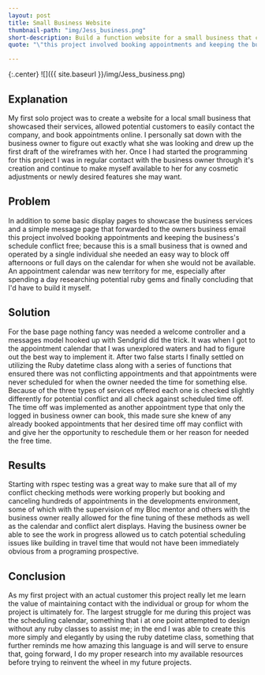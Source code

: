 ```yaml
---
layout: post
title: Small Business Website
thumbnail-path: "img/Jess_business.png"
short-description: Build a function website for a small business that can handle their scheduling.
quote: "\"this project involved booking appointments and keeping the business's schedule conflict free\""

---
```


{:.center}
![]({{ site.baseurl }}/img/Jess_business.png)

## Explanation

My first solo project was to create a website for a local small business that showcased their services, allowed potential customers to easily contact the company, and book appointments online.  I personally sat down with the business owner to figure out exactly what she was looking and drew up the first draft of the wireframes with her.  Once I had started the programming for this project I was in regular contact with the business owner through it's creation and continue to make myself available to her for any cosmetic adjustments or newly desired features she may want.



## Problem

In addition to some basic display pages to showcase the business services and a simple message page that forwarded to the owners business email this project involved booking appointments and keeping the business's schedule conflict free; because this is a small business that is owned and operated by a single individual she needed an easy way to block off afternoons or full days on the calendar for when she would not be available. An appointment calendar was new territory for me, especially after spending a day researching potential ruby gems and finally concluding that I'd have to build it myself.  

## Solution

For the base page nothing fancy was needed a welcome controller and a messages model hooked up with Sendgrid did the trick. It was when I got to the appointment calendar that I was unexplored waters and had to figure out the best way to implement it.  After two false starts I finally settled on utilizing the Ruby datetime class along with a series of functions that ensured there was not conflicting appointments and that appointments were never scheduled for when the owner needed the time for something else. Because of the three types of services offered each one is checked slightly differently for potential conflict and all check against scheduled time off.  The time off was implemented as another appointment type that only the logged in business owner can book, this made sure she knew of any already booked appointments that her desired time off may conflict with and give her the opportunity to reschedule them or her reason for needed the free time.

## Results

Starting with rspec testing was a great way to make sure that all of my conflict checking methods were working properly but booking and canceling hundreds of appointments in the developments environment, some of which with the supervision of my Bloc mentor and others with the business owner really allowed for the fine tuning of these methods as well as the calendar and conflict alert displays. Having the business owner be able to see the work in progress allowed us to catch potential scheduling issues like building in travel time that would not have been immediately obvious from a programing prospective.

## Conclusion

As my first project with an actual customer this project really let me learn the value of maintaining contact with the individual or group for whom the project is ultimately for.  The largest struggle for me during this project was the scheduling calendar, something that i at one point attempted to design without any ruby classes to assist me; in the end I was able to create this more simply and elegantly by using the ruby datetime class, something that further reminds me how amazing this language is and will serve to ensure that, going forward, I do my proper research into my available resources before trying to reinvent the wheel in my future projects.
